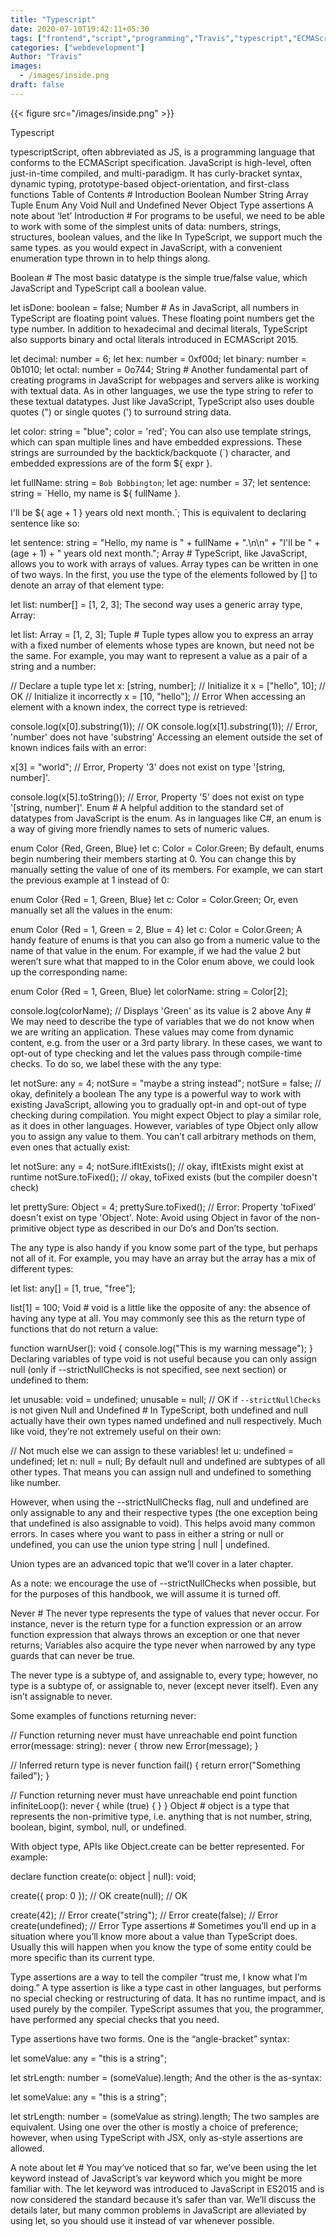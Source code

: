 ```yaml
---
title: "Typescript"
date: 2020-07-10T19:42:11+05:30
tags: ["frontend","script","programming","Travis","typescript","ECMAScript","multi-paradigm"]
categories: ["webdevelopment"]
Author: "Travis"
images:
  - /images/inside.png
draft: false
---
```


{{< figure src="/images/inside.png" >}}

Typescript

typescriptScript, often abbreviated as JS, is a programming language that conforms to the ECMAScript specification. JavaScript is high-level, often just-in-time compiled, and multi-paradigm. It has curly-bracket syntax, dynamic typing, prototype-based object-orientation, and first-class functions
Table of Contents #
Introduction
Boolean
Number
String
Array
Tuple
Enum
Any
Void
Null and Undefined
Never
Object
Type assertions
A note about ‘let’
Introduction #
For programs to be useful, we need to be able to work with some of the simplest units of data: numbers, strings, structures, boolean values, and the like In TypeScript, we support much the same types. as you would expect in JavaScript, with a convenient enumeration type thrown in to help things along.

Boolean #
The most basic datatype is the simple true/false value, which JavaScript and TypeScript call a boolean value.

let isDone: boolean = false;
Number #
As in JavaScript, all numbers in TypeScript are floating point values. These floating point numbers get the type number. In addition to hexadecimal and decimal literals, TypeScript also supports binary and octal literals introduced in ECMAScript 2015.

let decimal: number = 6;
let hex: number = 0xf00d;
let binary: number = 0b1010;
let octal: number = 0o744;
String #
Another fundamental part of creating programs in JavaScript for webpages and servers alike is working with textual data. As in other languages, we use the type string to refer to these textual datatypes. Just like JavaScript, TypeScript also uses double quotes (") or single quotes (') to surround string data.

let color: string = "blue";
color = 'red';
You can also use template strings, which can span multiple lines and have embedded expressions. These strings are surrounded by the backtick/backquote (`) character, and embedded expressions are of the form ${ expr }.

let fullName: string = `Bob Bobbington`;
let age: number = 37;
let sentence: string = `Hello, my name is ${ fullName }.

I'll be ${ age + 1 } years old next month.`;
This is equivalent to declaring sentence like so:

let sentence: string = "Hello, my name is " + fullName + ".\n\n" +
    "I'll be " + (age + 1) + " years old next month.";
Array #
TypeScript, like JavaScript, allows you to work with arrays of values. Array types can be written in one of two ways. In the first, you use the type of the elements followed by [] to denote an array of that element type:

let list: number[] = [1, 2, 3];
The second way uses a generic array type, Array<elemType>:

let list: Array<number> = [1, 2, 3];
Tuple #
Tuple types allow you to express an array with a fixed number of elements whose types are known, but need not be the same. For example, you may want to represent a value as a pair of a string and a number:

// Declare a tuple type
let x: [string, number];
// Initialize it
x = ["hello", 10]; // OK
// Initialize it incorrectly
x = [10, "hello"]; // Error
When accessing an element with a known index, the correct type is retrieved:

console.log(x[0].substring(1)); // OK
console.log(x[1].substring(1)); // Error, 'number' does not have 'substring'
Accessing an element outside the set of known indices fails with an error:

x[3] = "world"; // Error, Property '3' does not exist on type '[string, number]'.

console.log(x[5].toString()); // Error, Property '5' does not exist on type '[string, number]'.
Enum #
A helpful addition to the standard set of datatypes from JavaScript is the enum. As in languages like C#, an enum is a way of giving more friendly names to sets of numeric values.

enum Color {Red, Green, Blue}
let c: Color = Color.Green;
By default, enums begin numbering their members starting at 0. You can change this by manually setting the value of one of its members. For example, we can start the previous example at 1 instead of 0:

enum Color {Red = 1, Green, Blue}
let c: Color = Color.Green;
Or, even manually set all the values in the enum:

enum Color {Red = 1, Green = 2, Blue = 4}
let c: Color = Color.Green;
A handy feature of enums is that you can also go from a numeric value to the name of that value in the enum. For example, if we had the value 2 but weren’t sure what that mapped to in the Color enum above, we could look up the corresponding name:

enum Color {Red = 1, Green, Blue}
let colorName: string = Color[2];

console.log(colorName); // Displays 'Green' as its value is 2 above
Any #
We may need to describe the type of variables that we do not know when we are writing an application. These values may come from dynamic content, e.g. from the user or a 3rd party library. In these cases, we want to opt-out of type checking and let the values pass through compile-time checks. To do so, we label these with the any type:

let notSure: any = 4;
notSure = "maybe a string instead";
notSure = false; // okay, definitely a boolean
The any type is a powerful way to work with existing JavaScript, allowing you to gradually opt-in and opt-out of type checking during compilation. You might expect Object to play a similar role, as it does in other languages. However, variables of type Object only allow you to assign any value to them. You can’t call arbitrary methods on them, even ones that actually exist:

let notSure: any = 4;
notSure.ifItExists(); // okay, ifItExists might exist at runtime
notSure.toFixed(); // okay, toFixed exists (but the compiler doesn't check)

let prettySure: Object = 4;
prettySure.toFixed(); // Error: Property 'toFixed' doesn't exist on type 'Object'.
Note: Avoid using Object in favor of the non-primitive object type as described in our Do’s and Don’ts section.

The any type is also handy if you know some part of the type, but perhaps not all of it. For example, you may have an array but the array has a mix of different types:

let list: any[] = [1, true, "free"];

list[1] = 100;
Void #
void is a little like the opposite of any: the absence of having any type at all. You may commonly see this as the return type of functions that do not return a value:

function warnUser(): void {
    console.log("This is my warning message");
}
Declaring variables of type void is not useful because you can only assign null (only if --strictNullChecks is not specified, see next section) or undefined to them:

let unusable: void = undefined;
unusable = null; // OK if `--strictNullChecks` is not given
Null and Undefined #
In TypeScript, both undefined and null actually have their own types named undefined and null respectively. Much like void, they’re not extremely useful on their own:

// Not much else we can assign to these variables!
let u: undefined = undefined;
let n: null = null;
By default null and undefined are subtypes of all other types. That means you can assign null and undefined to something like number.

However, when using the --strictNullChecks flag, null and undefined are only assignable to any and their respective types (the one exception being that undefined is also assignable to void). This helps avoid many common errors. In cases where you want to pass in either a string or null or undefined, you can use the union type string | null | undefined.

Union types are an advanced topic that we’ll cover in a later chapter.

As a note: we encourage the use of --strictNullChecks when possible, but for the purposes of this handbook, we will assume it is turned off.

Never #
The never type represents the type of values that never occur. For instance, never is the return type for a function expression or an arrow function expression that always throws an exception or one that never returns; Variables also acquire the type never when narrowed by any type guards that can never be true.

The never type is a subtype of, and assignable to, every type; however, no type is a subtype of, or assignable to, never (except never itself). Even any isn’t assignable to never.

Some examples of functions returning never:

// Function returning never must have unreachable end point
function error(message: string): never {
    throw new Error(message);
}

// Inferred return type is never
function fail() {
    return error("Something failed");
}

// Function returning never must have unreachable end point
function infiniteLoop(): never {
    while (true) {
    }
}
Object #
object is a type that represents the non-primitive type, i.e. anything that is not number, string, boolean, bigint, symbol, null, or undefined.

With object type, APIs like Object.create can be better represented. For example:

declare function create(o: object | null): void;

create({ prop: 0 }); // OK
create(null); // OK

create(42); // Error
create("string"); // Error
create(false); // Error
create(undefined); // Error
Type assertions #
Sometimes you’ll end up in a situation where you’ll know more about a value than TypeScript does. Usually this will happen when you know the type of some entity could be more specific than its current type.

Type assertions are a way to tell the compiler “trust me, I know what I’m doing.” A type assertion is like a type cast in other languages, but performs no special checking or restructuring of data. It has no runtime impact, and is used purely by the compiler. TypeScript assumes that you, the programmer, have performed any special checks that you need.

Type assertions have two forms. One is the “angle-bracket” syntax:

let someValue: any = "this is a string";

let strLength: number = (<string>someValue).length;
And the other is the as-syntax:

let someValue: any = "this is a string";

let strLength: number = (someValue as string).length;
The two samples are equivalent. Using one over the other is mostly a choice of preference; however, when using TypeScript with JSX, only as-style assertions are allowed.

A note about let #
You may’ve noticed that so far, we’ve been using the let keyword instead of JavaScript’s var keyword which you might be more familiar with. The let keyword was introduced to JavaScript in ES2015 and is now considered the standard because it’s safer than var. We’ll discuss the details later, but many common problems in JavaScript are alleviated by using let, so you should use it instead of var whenever possible.